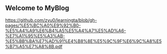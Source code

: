 ## Welcome to MyBlog

https://github.com/zyu0/learningta/blob/gh-pages/%E5%BC%A0%E9%92%B0-%E5%A4%A9%E6%B4%A5%E5%A4%A7%E5%AD%A6-%E7%A1%95%E5%A3%AB-%E5%BB%BA%E7%AD%91%E4%B8%8E%E5%9C%9F%E6%9C%A8%E5%B7%A5%E7%A8%8B.pdf
